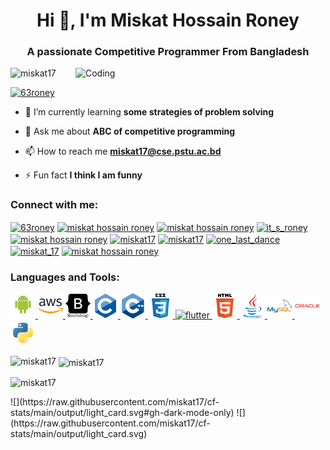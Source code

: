 <h1 align="center">Hi 👋, I'm Miskat Hossain Roney</h1>
<h3 align="center">A passionate Competitive Programmer From Bangladesh</h3>
<img align="right" alt="Coding" width="400" src="https://camo.githubusercontent.com/d3a9f3a787ffc69aa73aa0a5cb5a29b968b823b62d80f7b589a705664dde9e2b/68747470733a2f2f7777772e627970656f706c652e636f6d2f77702d636f6e74656e742f75706c6f6164732f323031392f30332f70656f706c652d61742d776f726b2e676966">

<p align="left"> <img src="https://komarev.com/ghpvc/?username=miskat17&label=Profile%20views&color=0e75b6&style=flat" alt="miskat17" /> </p>

<p align="left"> <a href="https://twitter.com/63roney" target="blank"><img src="https://img.shields.io/twitter/follow/63roney?logo=twitter&style=for-the-badge" alt="63roney" /></a> </p>

- 🌱 I’m currently learning **some strategies of problem solving**

- 💬 Ask me about **ABC of competitive programming**

- 📫 How to reach me **miskat17@cse.pstu.ac.bd**

- ⚡ Fun fact **I think I am funny**

<h3 align="left">Connect with me:</h3>
<p align="left">
<a href="https://twitter.com/63roney" target="blank"><img align="center" src="https://raw.githubusercontent.com/rahuldkjain/github-profile-readme-generator/master/src/images/icons/Social/twitter.svg" alt="63roney" height="30" width="40" /></a>
<a href="https://linkedin.com/in/miskat hossain roney" target="blank"><img align="center" src="https://raw.githubusercontent.com/rahuldkjain/github-profile-readme-generator/master/src/images/icons/Social/linked-in-alt.svg" alt="miskat hossain roney" height="30" width="40" /></a>
<a href="https://fb.com/miskat hossain roney" target="blank"><img align="center" src="https://raw.githubusercontent.com/rahuldkjain/github-profile-readme-generator/master/src/images/icons/Social/facebook.svg" alt="miskat hossain roney" height="30" width="40" /></a>
<a href="https://instagram.com/it_s_roney" target="blank"><img align="center" src="https://raw.githubusercontent.com/rahuldkjain/github-profile-readme-generator/master/src/images/icons/Social/instagram.svg" alt="it_s_roney" height="30" width="40" /></a>
<a href="https://www.youtube.com/c/miskat hossain roney" target="blank"><img align="center" src="https://raw.githubusercontent.com/rahuldkjain/github-profile-readme-generator/master/src/images/icons/Social/youtube.svg" alt="miskat hossain roney" height="30" width="40" /></a>
<a href="https://www.codechef.com/users/miskat17" target="blank"><img align="center" src="https://cdn.jsdelivr.net/npm/simple-icons@3.1.0/icons/codechef.svg" alt="miskat17" height="30" width="40" /></a>
<a href="https://www.hackerrank.com/miskat17" target="blank"><img align="center" src="https://raw.githubusercontent.com/rahuldkjain/github-profile-readme-generator/master/src/images/icons/Social/hackerrank.svg" alt="miskat17" height="30" width="40" /></a>
<a href="https://codeforces.com/profile/one_last_dance" target="blank"><img align="center" src="https://raw.githubusercontent.com/rahuldkjain/github-profile-readme-generator/master/src/images/icons/Social/codeforces.svg" alt="one_last_dance" height="30" width="40" /></a>
<a href="https://www.leetcode.com/miskat_17" target="blank"><img align="center" src="https://raw.githubusercontent.com/rahuldkjain/github-profile-readme-generator/master/src/images/icons/Social/leet-code.svg" alt="miskat_17" height="30" width="40" /></a>
<a href="https://www.hackerearth.com/miskat hossain roney" target="blank"><img align="center" src="https://raw.githubusercontent.com/rahuldkjain/github-profile-readme-generator/master/src/images/icons/Social/hackerearth.svg" alt="miskat hossain roney" height="30" width="40" /></a>
</p>

<h3 align="left">Languages and Tools:</h3>
<p align="left"> <a href="https://developer.android.com" target="_blank" rel="noreferrer"> <img src="https://raw.githubusercontent.com/devicons/devicon/master/icons/android/android-original-wordmark.svg" alt="android" width="40" height="40"/> </a> <a href="https://aws.amazon.com" target="_blank" rel="noreferrer"> <img src="https://raw.githubusercontent.com/devicons/devicon/master/icons/amazonwebservices/amazonwebservices-original-wordmark.svg" alt="aws" width="40" height="40"/> </a> <a href="https://getbootstrap.com" target="_blank" rel="noreferrer"> <img src="https://raw.githubusercontent.com/devicons/devicon/master/icons/bootstrap/bootstrap-plain-wordmark.svg" alt="bootstrap" width="40" height="40"/> </a> <a href="https://www.cprogramming.com/" target="_blank" rel="noreferrer"> <img src="https://raw.githubusercontent.com/devicons/devicon/master/icons/c/c-original.svg" alt="c" width="40" height="40"/> </a> <a href="https://www.w3schools.com/cpp/" target="_blank" rel="noreferrer"> <img src="https://raw.githubusercontent.com/devicons/devicon/master/icons/cplusplus/cplusplus-original.svg" alt="cplusplus" width="40" height="40"/> </a> <a href="https://www.w3schools.com/css/" target="_blank" rel="noreferrer"> <img src="https://raw.githubusercontent.com/devicons/devicon/master/icons/css3/css3-original-wordmark.svg" alt="css3" width="40" height="40"/> </a> <a href="https://flutter.dev" target="_blank" rel="noreferrer"> <img src="https://www.vectorlogo.zone/logos/flutterio/flutterio-icon.svg" alt="flutter" width="40" height="40"/> </a> <a href="https://www.w3.org/html/" target="_blank" rel="noreferrer"> <img src="https://raw.githubusercontent.com/devicons/devicon/master/icons/html5/html5-original-wordmark.svg" alt="html5" width="40" height="40"/> </a> <a href="https://www.java.com" target="_blank" rel="noreferrer"> <img src="https://raw.githubusercontent.com/devicons/devicon/master/icons/java/java-original.svg" alt="java" width="40" height="40"/> </a> <a href="https://www.mysql.com/" target="_blank" rel="noreferrer"> <img src="https://raw.githubusercontent.com/devicons/devicon/master/icons/mysql/mysql-original-wordmark.svg" alt="mysql" width="40" height="40"/> </a> <a href="https://www.oracle.com/" target="_blank" rel="noreferrer"> <img src="https://raw.githubusercontent.com/devicons/devicon/master/icons/oracle/oracle-original.svg" alt="oracle" width="40" height="40"/> </a> <a href="https://www.python.org" target="_blank" rel="noreferrer"> <img src="https://raw.githubusercontent.com/devicons/devicon/master/icons/python/python-original.svg" alt="python" width="40" height="40"/> </a> </p>

<p><img align="left" src="https://github-readme-stats.vercel.app/api/top-langs?username=miskat17&show_icons=true&locale=en&layout=compact" alt="miskat17" /></p>

<p>&nbsp;<img align="center" src="https://github-readme-stats.vercel.app/api?username=miskat17&show_icons=true&locale=en" alt="miskat17" /></p>

<p><img align="center" src="https://github-readme-streak-stats.herokuapp.com/?user=miskat17&" alt="miskat17" /></p>
![](https://raw.githubusercontent.com/miskat17/cf-stats/main/output/light_card.svg#gh-dark-mode-only)
![](https://raw.githubusercontent.com/miskat17/cf-stats/main/output/light_card.svg)

